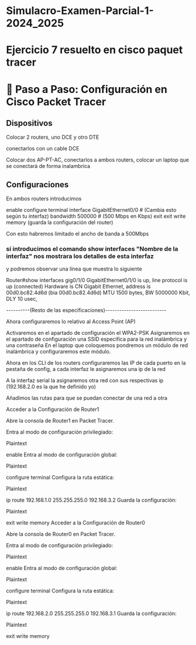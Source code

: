 # Simulacro-Examen-Parcial-1-2024_2025

# Ejercicio 7 resuelto en cisco paquet tracer

# 🔹 Paso a Paso: Configuración en Cisco Packet Tracer

## Dispositivos

Colocar 2 routers, uno DCE y otro DTE 

conectarlos con un cable DCE

Colocar dos AP-PT-AC, conectarlos a ambos routers, colocar un laptop que se conectará de forma inalambrica

## Configuraciones

En ambos routers introducimos 

enable
configure terminal
interface GigabitEthernet0/0  # (Cambia esto según tu interfaz)
bandwidth 500000  # (500 Mbps en Kbps)
exit
exit
write memory (guarda la configuración del router)

Con esto habremos limitado el ancho de banda a 500Mbps

### si introducimos el comando show interfaces "Nombre de la interfaz" nos mostrara los detalles de esta interfaz 

y podremos observar una línea que muestra lo siguiente 

Router#show interfaces gig0/1/0
GigabitEthernet0/1/0 is up, line protocol is up (connected)
  Hardware is CN Gigabit Ethernet, address is 00d0.bc82.4d6d (bia 00d0.bc82.4d6d)
  MTU 1500 bytes, BW 5000000 Kbit, DLY 10 usec,
  
  ----------(Resto de las especificaciones)--------------------------


  Ahora configuraremos lo relativo al Access Point (AP) 

Activaremos en el apartado de configuración el WPA2-PSK Asignaremos en el apartado de configuración una SSID especifica para la red inalámbrica y una contraseña 
En el laptop que coloquemos pondremos un módulo de red inalámbrica y configuraremos este módulo.

Ahora en los CLI de los routers configuraremos las IP de cada puerto en la pestaña de config, a cada interfaz le asignaremos una ip de la red

A la interfaz serial la asignaremos otra red con sus respectivas ip (192.168.2.0 es la que he definido yo)

Añadimos las rutas para que se puedan conectar de una red a otra 

Acceder a la Configuración de Router1

Abre la consola de Router1 en Packet Tracer.

Entra al modo de configuración privilegiado:


Plaintext

enable
Entra al modo de configuración global:


Plaintext

configure terminal
Configura la ruta estática:


Plaintext

ip route 192.168.1.0 255.255.255.0 192.168.3.2
Guarda la configuración:


Plaintext

exit
write memory
Acceder a la Configuración de Router0

Abre la consola de Router0 en Packet Tracer.

Entra al modo de configuración privilegiado:


Plaintext

enable
Entra al modo de configuración global:


Plaintext

configure terminal
Configura la ruta estática:


Plaintext

ip route 192.168.2.0 255.255.255.0 192.168.3.1
Guarda la configuración:


Plaintext

exit
write memory


